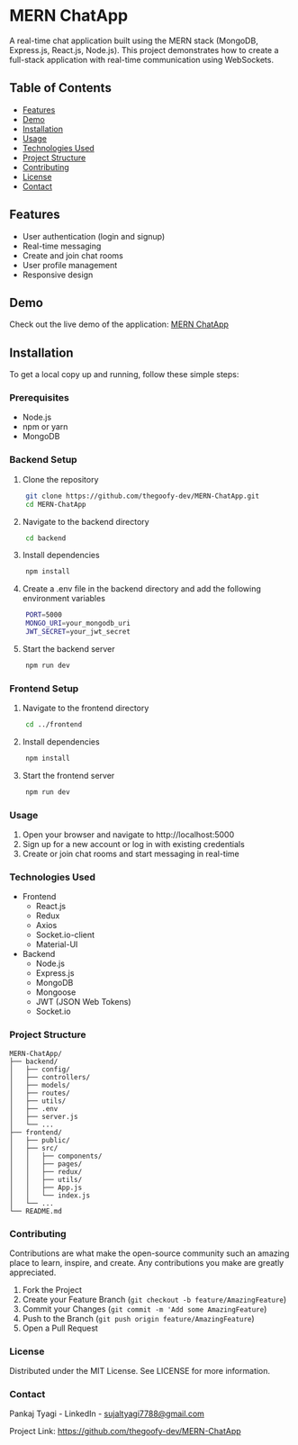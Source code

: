 # MERN ChatApp

A real-time chat application built using the MERN stack (MongoDB, Express.js, React.js, Node.js). This project demonstrates how to create a full-stack application with real-time communication using WebSockets.


## Table of Contents
- [Features](#features)
- [Demo](#demo)
- [Installation](#installation)
- [Usage](#usage)
- [Technologies Used](#technologies-used)
- [Project Structure](#project-structure)
- [Contributing](#contributing)
- [License](#license)
- [Contact](#contact)

## Features

- User authentication (login and signup)
- Real-time messaging
- Create and join chat rooms
- User profile management
- Responsive design

## Demo 
Check out the live demo of the application: [MERN ChatApp](https://igluz-chatapp.onrender.com)

## Installation

To get a local copy up and running, follow these simple steps:

### Prerequisites

- Node.js
- npm or yarn
- MongoDB

### Backend Setup

1. Clone the repository

```bash 
	git clone https://github.com/thegoofy-dev/MERN-ChatApp.git
	cd MERN-ChatApp 
```


2. Navigate to the backend directory
```bash		
	cd backend
```
3. Install dependencies
```bash
	npm install
```
4. Create a .env file in the backend directory and add the following environment variables
```bash
	PORT=5000
	MONGO_URI=your_mongodb_uri
	JWT_SECRET=your_jwt_secret
```

5. Start the backend server
```bash
	npm run dev
```
### Frontend Setup
1. Navigate to the frontend directory
```bash
	cd ../frontend
```
2. Install dependencies
```bash
	npm install
```
3. Start the frontend server
```bash
	npm run dev
```

### Usage
1. Open your browser and navigate to http://localhost:5000
2. Sign up for a new account or log in with existing credentials
3. Create or join chat rooms and start messaging in real-time
### Technologies Used
- Frontend
	- React.js
	- Redux
	- Axios
	- Socket.io-client
	- Material-UI
- Backend
	- Node.js
	- Express.js
	- MongoDB
	- Mongoose
	- JWT (JSON Web Tokens)
	- Socket.io
### Project Structure

	MERN-ChatApp/
	├── backend/
	│   ├── config/
	│   ├── controllers/
	│   ├── models/
	│   ├── routes/
	│   ├── utils/
	│   ├── .env
	│   ├── server.js
	│   └── ...
	├── frontend/
	│   ├── public/
	│   ├── src/
	│   │   ├── components/
	│   │   ├── pages/
	│   │   ├── redux/
	│   │   ├── utils/
	│   │   ├── App.js
	│   │   └── index.js
	│   └── ...
	└── README.md
	
### Contributing
Contributions are what make the open-source community such an amazing place to learn, inspire, and create. Any contributions you make are greatly appreciated.

1. Fork the Project
2. Create your Feature Branch (```git checkout -b feature/AmazingFeature```)
3. Commit your Changes (```git commit -m 'Add some AmazingFeature```)
4. Push to the Branch (```git push origin feature/AmazingFeature```)
5. Open a Pull Request
### License
Distributed under the MIT License. See LICENSE for more information.

### Contact
Pankaj Tyagi - LinkedIn - sujaltyagi7788@gmail.com

Project Link: https://github.com/thegoofy-dev/MERN-ChatApp
